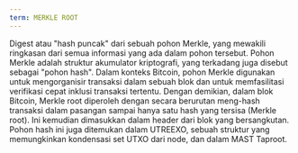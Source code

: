 ```yaml
---
term: MERKLE ROOT
---
```


Digest atau "hash puncak" dari sebuah pohon Merkle, yang mewakili ringkasan dari semua informasi yang ada dalam pohon tersebut. Pohon Merkle adalah struktur akumulator kriptografi, yang terkadang juga disebut sebagai "pohon hash". Dalam konteks Bitcoin, pohon Merkle digunakan untuk mengorganisir transaksi dalam sebuah blok dan untuk memfasilitasi verifikasi cepat inklusi transaksi tertentu. Dengan demikian, dalam blok Bitcoin, Merkle root diperoleh dengan secara berurutan meng-hash transaksi dalam pasangan sampai hanya satu hash yang tersisa (Merkle root). Ini kemudian dimasukkan dalam header dari blok yang bersangkutan. Pohon hash ini juga ditemukan dalam UTREEXO, sebuah struktur yang memungkinkan kondensasi set UTXO dari node, dan dalam MAST Taproot.